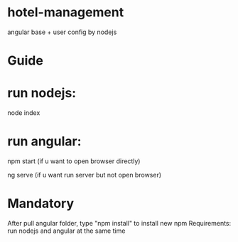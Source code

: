 # hotel-management
angular base + user config by nodejs

# Guide #
run nodejs:
=============
node index

run angular: 
=============
npm start (if u want to open browser directly)

ng serve (if u want run server but not open browser)
             
# Mandatory #
After pull angular folder, type "npm install" to install new npm
Requirements: run nodejs and angular at the same time
